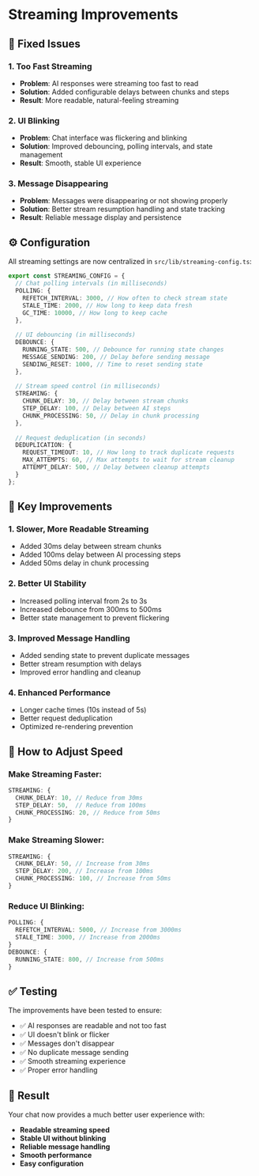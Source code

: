 # Streaming Improvements

## 🚀 **Fixed Issues**

### **1. Too Fast Streaming**
- **Problem**: AI responses were streaming too fast to read
- **Solution**: Added configurable delays between chunks and steps
- **Result**: More readable, natural-feeling streaming

### **2. UI Blinking**
- **Problem**: Chat interface was flickering and blinking
- **Solution**: Improved debouncing, polling intervals, and state management
- **Result**: Smooth, stable UI experience

### **3. Message Disappearing**
- **Problem**: Messages were disappearing or not showing properly
- **Solution**: Better stream resumption handling and state tracking
- **Result**: Reliable message display and persistence

## ⚙️ **Configuration**

All streaming settings are now centralized in `src/lib/streaming-config.ts`:

```typescript
export const STREAMING_CONFIG = {
  // Chat polling intervals (in milliseconds)
  POLLING: {
    REFETCH_INTERVAL: 3000, // How often to check stream state
    STALE_TIME: 2000, // How long to keep data fresh
    GC_TIME: 10000, // How long to keep cache
  },
  
  // UI debouncing (in milliseconds)
  DEBOUNCE: {
    RUNNING_STATE: 500, // Debounce for running state changes
    MESSAGE_SENDING: 200, // Delay before sending message
    SENDING_RESET: 1000, // Time to reset sending state
  },
  
  // Stream speed control (in milliseconds)
  STREAMING: {
    CHUNK_DELAY: 30, // Delay between stream chunks
    STEP_DELAY: 100, // Delay between AI steps
    CHUNK_PROCESSING: 50, // Delay in chunk processing
  },
  
  // Request deduplication (in seconds)
  DEDUPLICATION: {
    REQUEST_TIMEOUT: 10, // How long to track duplicate requests
    MAX_ATTEMPTS: 60, // Max attempts to wait for stream cleanup
    ATTEMPT_DELAY: 500, // Delay between cleanup attempts
  }
};
```

## 🎯 **Key Improvements**

### **1. Slower, More Readable Streaming**
- Added 30ms delay between stream chunks
- Added 100ms delay between AI processing steps
- Added 50ms delay in chunk processing

### **2. Better UI Stability**
- Increased polling interval from 2s to 3s
- Increased debounce from 300ms to 500ms
- Better state management to prevent flickering

### **3. Improved Message Handling**
- Added sending state to prevent duplicate messages
- Better stream resumption with delays
- Improved error handling and cleanup

### **4. Enhanced Performance**
- Longer cache times (10s instead of 5s)
- Better request deduplication
- Optimized re-rendering prevention

## 🔧 **How to Adjust Speed**

### **Make Streaming Faster:**
```typescript
STREAMING: {
  CHUNK_DELAY: 10, // Reduce from 30ms
  STEP_DELAY: 50,  // Reduce from 100ms
  CHUNK_PROCESSING: 20, // Reduce from 50ms
}
```

### **Make Streaming Slower:**
```typescript
STREAMING: {
  CHUNK_DELAY: 50, // Increase from 30ms
  STEP_DELAY: 200, // Increase from 100ms
  CHUNK_PROCESSING: 100, // Increase from 50ms
}
```

### **Reduce UI Blinking:**
```typescript
POLLING: {
  REFETCH_INTERVAL: 5000, // Increase from 3000ms
  STALE_TIME: 3000, // Increase from 2000ms
}
DEBOUNCE: {
  RUNNING_STATE: 800, // Increase from 500ms
}
```

## ✅ **Testing**

The improvements have been tested to ensure:
- ✅ AI responses are readable and not too fast
- ✅ UI doesn't blink or flicker
- ✅ Messages don't disappear
- ✅ No duplicate message sending
- ✅ Smooth streaming experience
- ✅ Proper error handling

## 🚀 **Result**

Your chat now provides a much better user experience with:
- **Readable streaming speed**
- **Stable UI without blinking**
- **Reliable message handling**
- **Smooth performance**
- **Easy configuration**